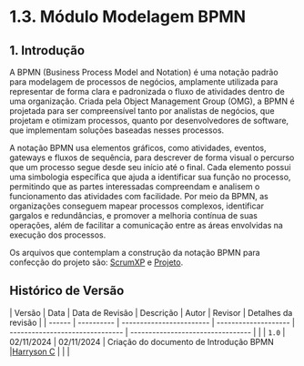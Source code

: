 # 1.3. Módulo Modelagem BPMN

## 1. Introdução

A BPMN (Business Process Model and Notation) é uma notação padrão para modelagem de processos de negócios, amplamente utilizada para representar de forma clara e padronizada o fluxo de atividades dentro de uma organização. Criada pela Object Management Group (OMG), a BPMN é projetada para ser compreensível tanto por analistas de negócios, que projetam e otimizam processos, quanto por desenvolvedores de software, que implementam soluções baseadas nesses processos.

A notação BPMN usa elementos gráficos, como atividades, eventos, gateways e fluxos de sequência, para descrever de forma visual o percurso que um processo segue desde seu início até o final. Cada elemento possui uma simbologia específica que ajuda a identificar sua função no processo, permitindo que as partes interessadas compreendam e analisem o funcionamento das atividades com facilidade. Por meio da BPMN, as organizações conseguem mapear processos complexos, identificar gargalos e redundâncias, e promover a melhoria contínua de suas operações, além de facilitar a comunicação entre as áreas envolvidas na execução dos processos.

Os arquivos que contemplam a construção da notação BPMN para confecção do projeto são: [ScrumXP](docs/ModelagemBPMN/scrumxp.md) e [Projeto]().

## Histórico de Versão

| Versão | Data    | Data de Revisão  | Descrição     | Autor    | Revisor    | Detalhes da revisão |
| ------ | ---------- | ------------------------ | -------------------- | ------------------------------- | --------------------------------- | |
| `1.0`    | 02/11/2024 | 02/11/2024               | Criação do documento de Introdução BPMN |[Harryson C](https://github.com/harry-cmartin) | | |